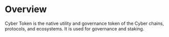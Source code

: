 # Overview

Cyber Token is the native utility and governance token of the Cyber chains, protocols, and ecosystems. It is used for governance and staking.
